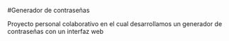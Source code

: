#Generador de contraseñas

Proyecto personal colaborativo en el cual desarrollamos un generador de contraseñas con un interfaz web
